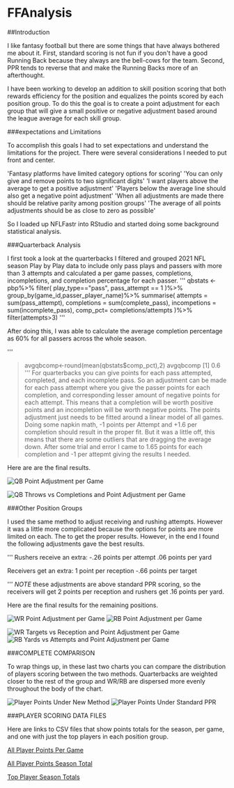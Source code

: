 # FFAnalysis

##Introduction

I like fantasy football but there are some things that have always bothered me about it. First, standard scoring is not fun if you don't have a good Running Back because they always are the bell-cows for the team. Second, PPR tends to reverse that and make the Running Backs more of an afterthought. 

I have been working to develop an addition to skill position scoring that both rewards efficiency for the position and equalizes the points scored by each position group. To do this the goal is to create a point adjustment for each group that will give a small positive or negative adjustment based around the league average for each skill group. 

###expectations and Limitations

To accomplish this goals I had to set expectations and understand the limitations for the project. There were several considerations I needed to put front and center. 

'Fantasy platforms have limited category options for scoring' 
'You can only give and remove points to two significant digits'
'I want players above the average to get a positive adjustment'
'Players below the average line should also get a negative point adjustment'
'When all adjustments are made there should be relative parity among position groups'
'The average of all points adjustments should be as close to zero as possible'

So I loaded up NFLFastr into RStudio and started doing some background statistical analysis. 

###Quarterback Analysis

I first took a look at the quarterbacks I filtered and grouped 2021 NFL season Play by Play data to include only pass plays and passers with more than 3 attempts and calculated a per game passes, completions, incompletions, and completion percentage for each passer.
'''
qbstats <-pbp%>% 
  filter(
    play_type=="pass",
    pass_attempt == 1
  )%>%
  group_by(game_id,passer_player_name)%>%
  summarise(
    attempts = sum(pass_attempt),
    completions = sum(complete_pass),
    incompetions = sum(incomplete_pass),
    comp_pct= completions/attempts
  )%>%
  filter(attempts>3)
'''

After doing this, I was able to calculate the average completion percentage as 60% for all passers across the whole season. 

'''
> avgqbcomp<-round(mean(qbstats$comp_pct),2)
> avgqbcomp
[1] 0.6
'''
For quarterbacks you can give points for each pass attempted, completed, and each incomplete pass. So an adjustment can be made for each pass attempt where you give the passer points for each completion, and corresponding lesser amount of negative points for each attempt. This means that a completion will be worth positive points and an incompletion will be worth negative points. The points adjustment just needs to be fitted around a linear model of all games. Doing some napkin math, -1 points per Attempt and +1.6 per completion should result in the proper fit. But it was a little off, this means that there are some outliers that are dragging the average down. After some trial and error I came to 1.65 points for each completion and -1 per attepmt giving the results I needed.

Here are are the final results. 

![QB Point Adjustment per Game](./charts/QBAjustPerGame.png)

![QB Throws vs Completions and Point Adjustment per Game](./charts/QBCompPerGame.png)

###Other Position Groups

I used the same method to adjust receiving and rushing attempts. However it was a little more complicated because the options for points are more limited on each. The to get the proper results.  However, in the end I found the following adjustments gave the best results. 

'''
Rushers receive an extra:
-.26 points per attempt
.06 points per yard

Receivers get an extra: 
1 point per reception
-.66 points per target

'''
*NOTE* these adjustments are above standard PPR scoring, so the receivers will get 2 points per reception and rushers get .16 points per yard. 

Here are the final results for the remaining positions. 

![WR Point Adjustment per Game](./charts/WRAjustPerGame.png)
![RB Point Adjustment per Game](./charts/RBAjustPerGame.png)


![WR Targets vs Reception and Point Adjustment per Game](./charts/WRCompPerGame.png)
![RB Yards vs Attempts and Point Adjustment per Game](./charts/RBCompPerGame.png)



###COMPLETE COMPARISON

To wrap things up, in these last two charts you can compare the distribution of players scoring between the two methods. Quarterbacks are weighted closer to the rest of the group and WR/RB are dispersed more evenly throughout the body of the chart. 

![Player Points Under New Method](./charts/PlayerScoresNew.png)
![Player Points Under Standard PPR](./charts/PlayerScoresStdPPR.png)

###PLAYER SCORING DATA FILES

Here are links to CSV files that show points totals for the season, per game, and one with just the top players in each position group. 

[All Player Points Per Game](./data/ff_allplayer_pergame_points.csv)

[All Player Points Season Total](./data/ff_allplayer_totalseason_points.csv)

[Top Player Season Totals](./data/ff_top_players_points.csv)
